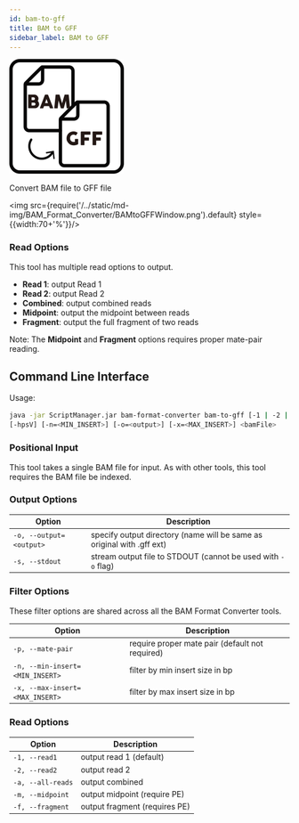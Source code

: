 ```yaml
---
id: bam-to-gff
title: BAM to GFF
sidebar_label: BAM to GFF
---
```


![bam-to-gff](/../static/icons/BAM_Format_Converter/BAMtoGFF_square.svg)

Convert BAM file to GFF file

<img src={require('/../static/md-img/BAM_Format_Converter/BAMtoGFFWindow.png').default} style={{width:70+'%'}}/>

### Read Options

This tool has multiple read options to output.
* **Read 1**: output Read 1
* **Read 2**: output Read 2
* **Combined**: output combined reads
* **Midpoint**: output the midpoint between reads
* **Fragment**: output the full fragment of two reads

Note: The **Midpoint** and **Fragment** options requires proper mate-pair reading.

## Command Line Interface

Usage:
```bash
java -jar ScriptManager.jar bam-format-converter bam-to-gff [-1 | -2 | -a | -m | -f]
[-hpsV] [-n=<MIN_INSERT>] [-o=<output>] [-x=<MAX_INSERT>] <bamFile>
```

### Positional Input

This tool takes a single BAM file for input. As with other tools, this tool requires the BAM file be indexed.


### Output Options

| Option | Description |
| ------ | ----------- |
| `-o, --output=<output>` | specify output directory (name will be same as original with .gff ext) |
| `-s, --stdout` | stream output file to STDOUT (cannot be used with `-o` flag) |

### Filter Options
These filter options are shared across all the BAM Format Converter tools.

| Option | Description |
| ------ | ----------- |
| `-p, --mate-pair` | require proper mate pair (default not required) |
| `-n, --min-insert=<MIN_INSERT>` | filter by min insert size in bp |
| `-x, --max-insert=<MAX_INSERT>` | filter by max insert size in bp |

### Read Options

| Option | Description |
| ------ | ----------- |
| `-1, --read1` | output read 1 (default) |
| `-2, --read2` | output read 2 |
| `-a, --all-reads` | output combined |
| `-m, --midpoint` | output midpoint (require PE) |
| `-f, --fragment` | output fragment (requires PE) |